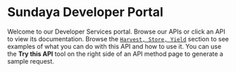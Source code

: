 # Sundaya Developer Portal

Welcome to our Developer Services portal. Browse our APIs or click an API to view its documentation. Browse the [`Harvest, Store, Yield`](/docs/api.sundaya.monitored.equipment/0/c/Getting%20Started/Harvest,%20Store,%20Yield) section to see examples of what you can do with this API and how to use it. You can use the **Try this API** tool on the right side of an API method page to generate a sample request.